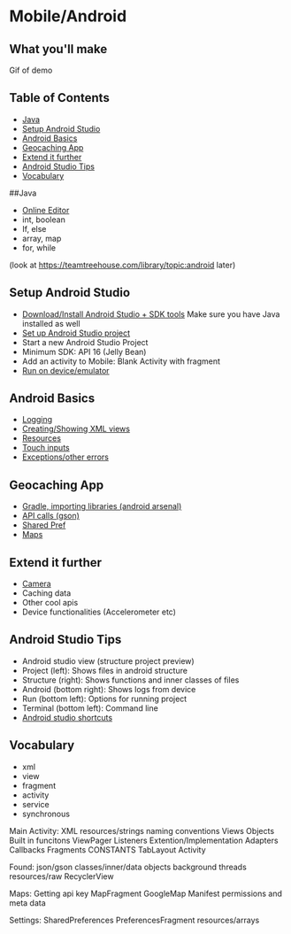 # Mobile/Android

## What you'll make
Gif of demo

## Table of Contents
- [Java](#java)
- [Setup Android Studio](#setup-android-studio)
- [Android Basics](#android-basics)
- [Geocaching App](#geocaching-app)
- [Extend it further](#extend-it-further)
- [Android Studio Tips](#android-studio-tips)
- [Vocabulary](#vocabulary)

##Java
- [Online Editor](https://www.compilejava.net/)
- int, boolean
- If, else
- array, map
- for, while

(look at https://teamtreehouse.com/library/topic:android later)
## Setup Android Studio
- [Download/Install Android Studio + SDK tools](http://developer.android.com/training/basics/firstapp/index.html) Make sure you have Java installed as well
- [Set up Android Studio project](http://developer.android.com/training/basics/firstapp/creating-project.html)
 - Start a new Android Studio Project
 - Minimum SDK: API 16 (Jelly Bean)
 - Add an activity to Mobile: Blank Activity with fragment
- [Run on device/emulator](http://developer.android.com/training/basics/firstapp/running-app.html)

## Android Basics
- [Logging](http://developer.android.com/reference/android/util/Log.html)
- [Creating/Showing XML views](http://developer.android.com/guide/topics/ui/declaring-layout.html)
- [Resources](http://developer.android.com/reference/android/content/res/Resources.html)
- [Touch inputs](#)
- [Exceptions/other errors](#)

## Geocaching App
- [Gradle, importing libraries (android arsenal)](#)
- [API calls (gson)](#)
- [Shared Pref](#)
- [Maps](#)

## Extend it further
- [Camera](#)
- Caching data
- Other cool apis
- Device functionalities (Accelerometer etc)


## Android Studio Tips
- Android studio view (structure project preview)
 - Project (left): Shows files in android structure
 - Structure (right): Shows functions and inner classes of files
 - Android (bottom right): Shows logs from device
 - Run (bottom left): Options for running project
 - Terminal (bottom left): Command line
- [Android studio shortcuts](https://teamtreehouse.com/library/android-tools/getting-started-with-android-studio/helpful-keyboard-shortcuts)

## Vocabulary
- xml
- view
- fragment
- activity
- service
- synchronous








Main Activity:
XML
resources/strings
naming conventions
Views
Objects
Built in funcitons
ViewPager
Listeners
Extention/Implementation
Adapters
Callbacks
Fragments
CONSTANTS
TabLayout
Activity

Found:
json/gson
classes/inner/data objects
background threads
resources/raw
RecyclerView

Maps:
Getting api key
MapFragment
GoogleMap
Manifest permissions and meta data

Settings:
SharedPreferences
PreferencesFragment
resources/arrays